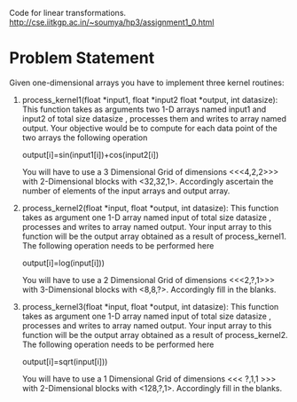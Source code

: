 Code for linear transformations.
http://cse.iitkgp.ac.in/~soumya/hp3/assignment1_0.html

# Problem Statement

Given one-dimensional arrays you have to implement three kernel routines:

1. process_kernel1(float *input1, float *input2 float *output, int datasize): This function takes as arguments two 1-D arrays named input1 and input2 of total size datasize , processes them and writes to array named output. Your objective would be to compute for each data point of the two arrays the following operation
   
   output[i]=sin(input1[i])+cos(input2[i])

   You will have to use a 3 Dimensional Grid of dimensions <<<4,2,2>>> with 2-Dimensional blocks with <32,32,1>. Accordingly ascertain the number of elements of the input arrays and output array.

2. process_kernel2(float *input, float *output, int datasize): This function takes as argument one 1-D array named input of total size datasize , processes and writes to array named output. Your input array to this function will be the output array obtained as a result of process_kernel1. The following operation needs to be performed here

   output[i]=log(input[i]))

   You will have to use a 2 Dimensional Grid of dimensions <<<2,?,1>>> with 3-Dimensional blocks with <8,8,?>. Accordingly fill in the blanks.

3. process_kernel3(float *input, float *output, int datasize): This function takes as argument one 1-D array named input of total size datasize , processes and writes to array named output. Your input array to this function will be the output array obtained as a result of process_kernel2. The following operation needs to be performed here

   output[i]=sqrt(input[i]))

   You will have to use a 1 Dimensional Grid of dimensions <<< ?,1,1 >>> with 2-Dimensional blocks with <128,?,1>. Accordingly fill in the blanks.
